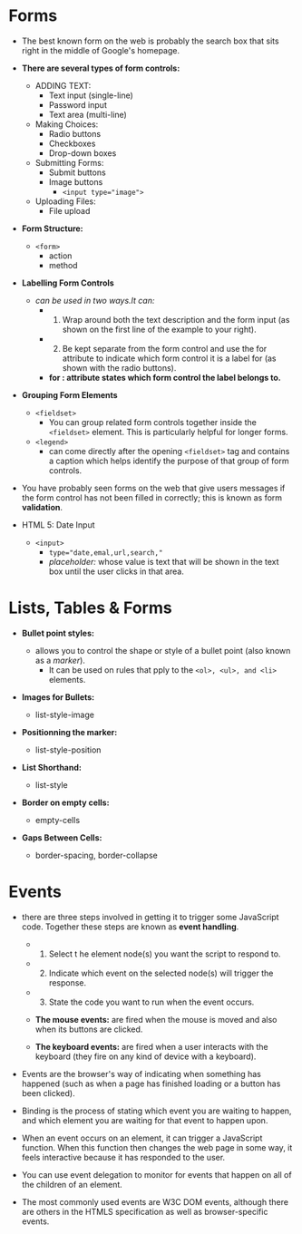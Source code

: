 # Forms 
- The best known form on the web is probably the search box that sits right in the middle of Google's homepage.

- **There are several types of form controls:**
  - ADDING TEXT:
    - Text input (single-line)
    - Password input
    - Text area (multi-line)
  - Making Choices:
    - Radio buttons
    - Checkboxes
    - Drop-down boxes
  - Submitting Forms:
    - Submit buttons
    - Image buttons
      - ` <input type="image"> `
  - Uploading Files:
    - File upload

- **Form Structure:**
  - `<form>`
    - action
    - method

- **Labelling Form Controls**
  - *can be used in two ways.It can:*
    - 1. Wrap around both the text description and the form input (as shown on the first line of the example to your right).
    - 2. Be kept separate from the form control and use the for attribute to indicate which form control it is a label for (as shown with the radio buttons).
    - **for : attribute states which form control the label belongs to.**

- **Grouping Form Elements**
  - `<fieldset>`
    - You can group related form controls together inside the `<fieldset>` element. This is particularly helpful for longer forms.
  - `<legend>`
    - can come directly after the opening `<fieldset>` tag and contains a caption which helps identify the purpose of that group of form  controls.

- You have probably seen forms on the web that give users messages if the form control has not been filled in correctly; this is known as form **validation**.

- HTML 5: Date Input
   - `<input>`
     - `type="date,emal,url,search,"`
     - *placeholder:* whose value is text that will be shown in the text box until the user clicks in that area.

# Lists, Tables & Forms 

- **Bullet point styles:**
  - allows you to control the shape or style of a bullet point (also known as a *marker*).
    - It can be used on rules that pply to the `<ol>, <ul>, and <li>` elements.

- **Images for Bullets:**
  - list-style-image

- **Positionning the marker:**
  - list-style-position

- **List Shorthand:**
  - list-style

- **Border on empty cells:**
  - empty-cells

- **Gaps Between Cells:**
  - border-spacing, border-collapse
   
# Events 

- there are three steps involved in getting it to trigger some JavaScript code. Together these steps are known as **event handling**.
   - 1. Select t he element node(s) you want the script to respond to.
   - 2. Indicate which event on the selected node(s) will trigger the response. 
   - 3. State the code you want to run when the event occurs. 

   - **The mouse events:** are fired when the mouse is moved and also when its buttons are clicked.
   - **The keyboard events:** are fired when a user interacts with the keyboard (they fire on any kind of device with a keyboard).

- Events are the browser's way of indicating when something has happened (such as when a page has finished loading or a button has been clicked).

- Binding is the process of stating which event you are waiting to happen, and which element you are waiting for that event to happen upon.
- When an event occurs on an element, it can trigger a JavaScript function. When this function then changes the web page in some way, it feels interactive because it has responded to the user.
- You can use event delegation to monitor for events that happen on all of the children of an element.
- The most commonly used events are W3C DOM events, although there are others in the HTMLS specification as well as browser-specific events.